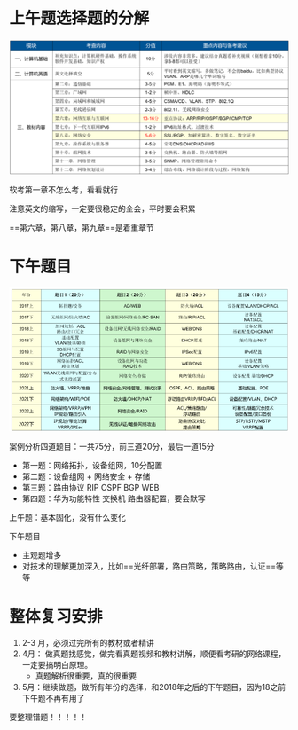 # 上午题选择题的分解



<img src=".\Pictures\2\1.PNG" style="zoom:60%;" />

软考第一章不怎么考，看看就行

注意英文的缩写，一定要很稳定的全会，平时要会积累

==第六章，第八章，第九章==是着重章节

# 下午题目

<img src=".\Pictures\2\2.PNG" style="zoom:60%;" />

案例分析四道题目：一共75分，前三道20分，最后一道15分

* 第一题：网络拓扑，设备组网，10分配置
* 第二题：设备组网 + 网络安全 + 存储
* 第三题：路由协议 RIP OSPF  BGP WEB
* 第四题：华为功能特性 交换机 路由器配置，要会默写





上午题：基本固化，没有什么变化

下午题目

* 主观题增多
* 对技术的理解更加深入，比如==光纤部署，路由策略，策略路由，认证==等等



# 整体复习安排

1. 2-3 月，必须过完所有的教材或者精讲
2. 4月： 做真题找感觉，做完看真题视频和教材讲解，顺便看考研的网络课程，一定要搞明白原理。
   * 真题解析很重要，真的很重要
3. 5月：继续做题，做所有年份的选择，和2018年之后的下午题目，因为18之前下午题不再有用了

要整理错题！！！！！

